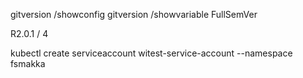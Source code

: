 gitversion /showconfig
gitversion /showvariable FullSemVer

R2.0.1 / 4

kubectl create serviceaccount witest-service-account --namespace fsmakka